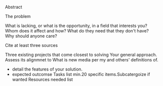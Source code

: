 
Abstract

The problem

What is lacking, or what is the opportunity, in a field that interests you? Whom does it affect and how? What do they need that they don't have? Why should anyone care?

Cite at least three sources

Three existing projects that come closest to solving 
Your general approach. Assess its alignmnet to What is new media per my and others' definitions of. 
- detail the features of your solution. 
- expected outcomse
Tasks list min.20 specific items.Subcatergoize if wanted
Resources needed list
